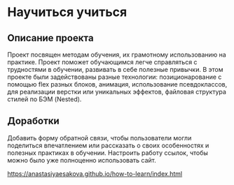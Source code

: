# Научиться учиться
## Описание проекта
Проект посвящен методам обучения, их грамотному использованию на практике. Проект поможет обучающимся легче справляться с трудностями в обучении, развивать в себе полезные привычки.
В этом проекте были задействованы разные технологии: позиционарование с помощью flex разных блоков, анимация, использование псевдоклассов, для реализации верстки или уникальных эффектов, файловая структура стилей по БЭМ (Nested).
## Доработки
Добавить форму обратной связи, чтобы пользователи могли поделиться впечатлением или рассказать о своих особенностях и полезных практиках в обучении. Настроить работу ссылок, чтобы можно было уже полноценно использовать сайт.

 https://anastasiyaesakova.github.io/how-to-learn/index.html

